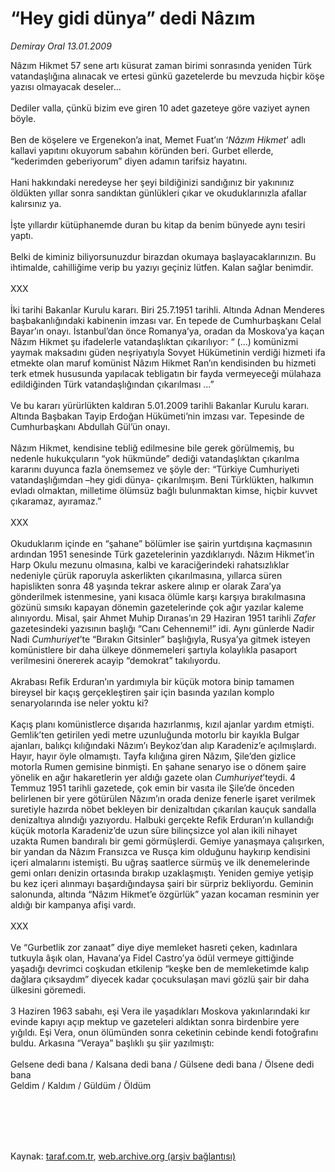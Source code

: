 # “Hey gidi dünya” dedi Nâzım

*Demiray Oral 13.01.2009*

<div class="taraf_structure_2col_1zq">
<div class="margen_n">



 <p>Nâzım Hikmet 57 sene artı küsurat zaman birimi sonrasında yeniden Türk vatandaşlığına alınacak ve ertesi günkü gazetelerde bu mevzuda hiçbir köşe yazısı olmayacak deseler... <br/><br/>Dediler valla, çünkü bizim eve giren 10 adet gazeteye göre vaziyet aynen böyle. <br/><br/>Ben de köşelere ve Ergenekon’a inat, Memet Fuat’ın ‘<i>Nâzım Hikmet</i>’ adlı kallavi yapıtını okuyorum sabahın köründen beri. Gurbet ellerde, “kederimden geberiyorum” diyen adamın tarifsiz hayatını. <br/><br/>Hani hakkındaki neredeyse her şeyi bildiğinizi sandığınız bir yakınınız öldükten yıllar sonra sandıktan günlükleri çıkar ve okuduklarınızla afallar kalırsınız ya. <br/><br/>İşte yıllardır kütüphanemde duran bu kitap da benim bünyede aynı tesiri yaptı. <br/><br/>Belki de kiminiz biliyorsunuzdur birazdan okumaya başlayacaklarınızın. Bu ihtimalde, cahilliğime verip bu yazıyı geçiniz lütfen. Kalan sağlar benimdir. <br/><br/>XXX <br/><br/>İki tarihi Bakanlar Kurulu kararı. Biri 25.7.1951 tarihli. Altında Adnan Menderes başbakanlığındaki kabinenin imzası var. En tepede de Cumhurbaşkanı Celal Bayar’ın onayı. İstanbul’dan önce Romanya’ya, oradan da Moskova’ya kaçan Nâzım Hikmet şu ifadelerle vatandaşlıktan çıkarılıyor: “ (...) komünizmi yaymak maksadını güden neşriyatıyla Sovyet Hükümetinin verdiği hizmeti ifa etmekte olan maruf komünist Nâzım Hikmet Ran’ın kendisinden bu hizmeti terk etmek hususunda yapılacak tebligatın bir fayda vermeyeceği mülahaza edildiğinden Türk vatandaşlığından çıkarılması ...” <br/><br/>Ve bu kararı yürürlükten kaldıran 5.01.2009 tarihli Bakanlar Kurulu kararı. Altında Başbakan Tayip Erdoğan Hükümeti’nin imzası var. Tepesinde de Cumhurbaşkanı Abdullah Gül’ün onayı. <br/><br/>Nâzım Hikmet, kendisine tebliğ edilmesine bile gerek görülmemiş, bu nedenle hukukçuların “yok hükmünde” dediği vatandaşlıktan çıkarılma kararını duyunca fazla önemsemez ve şöyle der: “Türkiye Cumhuriyeti vatandaşlığımdan –hey gidi dünya- çıkarılmışım. Beni Türklükten, halkımın evladı olmaktan, milletime ölümsüz bağlı bulunmaktan kimse, hiçbir kuvvet çıkaramaz, ayıramaz.” <br/><br/>XXX <br/><br/>Okuduklarım içinde en “şahane” bölümler ise şairin yurtdışına kaçmasının ardından 1951 senesinde Türk gazetelerinin yazdıklarıydı. Nâzım Hikmet’in Harp Okulu mezunu olmasına, kalbi ve karaciğerindeki rahatsızlıklar nedeniyle çürük raporuyla askerlikten çıkarılmasına, yıllarca süren hapislikten sonra 48 yaşında tekrar askere alınıp er olarak Zara’ya gönderilmek istenmesine, yani kısaca ölümle karşı karşıya bırakılmasına gözünü sımsıkı kapayan dönemin gazetelerinde çok ağır yazılar kaleme alınıyordu. Misal, şair Ahmet Muhip Dıranas’ın 29 Haziran 1951 tarihli <i>Zafer</i> gazetesindeki yazısının başlığı “Canı Cehennemi!” idi. Aynı günlerde Nadir Nadi <i>Cumhuriyet</i>’te “Bırakın Gitsinler” başlığıyla, Rusya’ya gitmek isteyen komünistlere bir daha ülkeye dönmemeleri şartıyla kolaylıkla pasaport verilmesini önererek acayip “demokrat” takılıyordu. <br/><br/>Akrabası Refik Erduran’ın yardımıyla bir küçük motora binip tamamen bireysel bir kaçış gerçekleştiren şair için basında yazılan komplo senaryolarında ise neler yoktu ki? <br/><br/>Kaçış planı komünistlerce dışarıda hazırlanmış, kızıl ajanlar yardım etmişti. Gemlik’ten getirilen yedi metre uzunluğunda motorlu bir kayıkla Bulgar ajanları, balıkçı kılığındaki Nâzım’ı Beykoz’dan alıp Karadeniz’e açılmışlardı. Hayır, hayır öyle olmamıştı. Tayfa kılığına giren Nâzım, Şile’den gizlice motorla Rumen gemisine binmişti. En şahane senaryo ise o dönem şaire yönelik en ağır hakaretlerin yer aldığı gazete olan <i>Cumhuriyet</i>’teydi. 4 Temmuz 1951 tarihli gazetede, çok emin bir vasıta ile Şile’de önceden belirlenen bir yere götürülen Nâzım’ın orada denize fenerle işaret verilmek suretiyle hazırda nöbet bekleyen bir denizaltıdan çıkarılan kauçuk sandalla denizaltıya alındığı yazıyordu. Halbuki gerçekte Refik Erduran’ın kullandığı küçük motorla Karadeniz’de uzun süre bilinçsizce yol alan ikili nihayet uzakta Rumen bandıralı bir gemi görmüşlerdi. Gemiye yanaşmaya çalışırken, bir yandan da Nâzım Fransızca ve Rusça kim olduğunu haykırıp kendisini içeri almalarını istemişti. Bu uğraş saatlerce sürmüş ve ilk denemelerinde gemi onları denizin ortasında bırakıp uzaklaşmıştı. Yeniden gemiye yetişip bu kez içeri alınmayı başardığındaysa şairi bir sürpriz bekliyordu. Geminin salonunda, altında “Nâzım Hikmet’e özgürlük” yazan kocaman resminin yer aldığı bir kampanya afişi vardı. <br/><br/>XXX <br/><br/>Ve “Gurbetlik zor zanaat” diye diye memleket hasreti çeken, kadınlara tutkuyla âşık olan, Havana’ya Fidel Castro’ya ödül vermeye gittiğinde yaşadığı devrimci coşkudan etkilenip “keşke ben de memleketimde kalıp dağlara çıksaydım” diyecek kadar çocuksulaşan mavi gözlü şair bir daha ülkesini göremedi. <br/><br/>3 Haziren 1963 sabahı, eşi Vera ile yaşadıkları Moskova yakınlarındaki kır evinde kapıyı açıp mektup ve gazeteleri aldıktan sonra birdenbire yere yığıldı. Eşi Vera, onun ölümünden sonra ceketinin cebinde kendi fotoğrafını buldu. Arkasına “Veraya” başlıklı şu şiir yazılmıştı: <br/><br/>Gelsene dedi bana / Kalsana dedi bana / Gülsene dedi bana / Ölsene dedi bana <br/>Geldim / Kaldım / Güldüm / Öldüm</p>
<br/>
<br/>
<br/>



<br/>


<div id="taraf_not">
</div>

</div>


</div>

Kaynak: [taraf.com.tr](http://www.taraf.com.tr:80/makale/3537.htm), [web.archive.org (arşiv bağlantısı)](http://web.archive.org/web/20090606064509/http://www.taraf.com.tr:80/makale/3537.htm)
